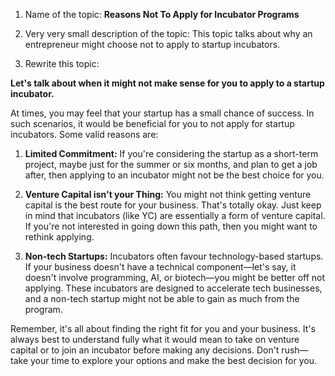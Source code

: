 1. Name of the topic: **Reasons Not To Apply for Incubator Programs**
   
2. Very very small description of the topic: This topic talks about why an entrepreneur might choose not to apply to startup incubators.

3. Rewrite this topic:

**Let's talk about when it might not make sense for you to apply to a startup incubator.** 

At times, you may feel that your startup has a small chance of success. In such scenarios, it would be beneficial for you to not apply for startup incubators. Some valid reasons are:

1. **Limited Commitment:** If you're considering the startup as a short-term project, maybe just for the summer or six months, and plan to get a job after, then applying to an incubator might not be the best choice for you.

2. **Venture Capital isn't your Thing:**  You might not think getting venture capital is the best route for your business. That's totally okay. Just keep in mind that incubators (like YC) are essentially a form of venture capital. If you're not interested in going down this path, then you might want to rethink applying.

3. **Non-tech Startups:** Incubators often favour technology-based startups. If your business doesn't have a technical component—let's say, it doesn't involve programming, AI, or biotech—you might be better off not applying. These incubators are designed to accelerate tech businesses, and a non-tech startup might not be able to gain as much from the program.

Remember, it's all about finding the right fit for you and your business. It's always best to understand fully what it would mean to take on venture capital or to join an incubator before making any decisions. Don't rush—take your time to explore your options and make the best decision for you.